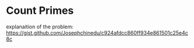 # Count Primes

explanaition of the problem: https://gist.github.com/Josephchinedu/c924afdcc860ff934e861501c25e4c8c